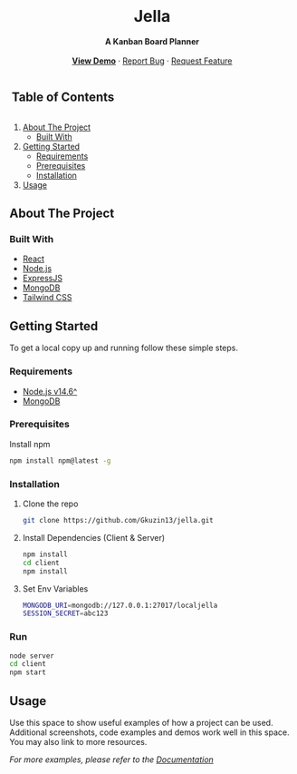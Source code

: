 <br />
<p align="center">
  <h1 align="center">Jella</h1>
  <p align="center">
    <strong>A Kanban Board Planner</strong>
      <br />
      <br />
    <a href="https://jella-app.herokuapp.com/"><strong>View Demo</strong></a>
    ·
    <a href="https://github.com/Gkuzin13/jella/issues">Report Bug</a>
    ·
    <a href="https://github.com/Gkuzin13/jella/issues">Request Feature</a>
  </p>
</p>

<img src="" alt="">

<h2 style="display: inline-block">Table of Contents</h2>
<ol>
  <li>
    <a href="#about-the-project">About The Project</a>
    <ul>
      <li><a href="#built-with">Built With</a></li>
    </ul>
  </li>
  <li>
    <a href="#getting-started">Getting Started</a>
    <ul>
      <li><a href="#requirements">Requirements</a></li>
      <li><a href="#prerequisites">Prerequisites</a></li>
      <li><a href="#installation">Installation</a></li>
    </ul>
  </li>
  <li><a href="#usage">Usage</a></li>
</ol>

## About The Project

### Built With

- [React](https://reactjs.org/)
- [Node.js](https://nodejs.dev/)
- [ExpressJS](https://expressjs.com/)
- [MongoDB](https://www.mongodb.com/)
- [Tailwind CSS](https://tailwindcss.com/)

<!-- GETTING STARTED -->

## Getting Started

To get a local copy up and running follow these simple steps.

### Requirements

- [Node.js v14.6^](https://nodejs.dev/download)
- [MongoDB](https://docs.mongodb.com/manual/installation/)

### Prerequisites

Install npm

```sh
npm install npm@latest -g
```

### Installation

1. Clone the repo
   ```sh
   git clone https://github.com/Gkuzin13/jella.git
   ```
2. Install Dependencies (Client & Server)
   ```sh
   npm install
   cd client
   npm install
   ```
3. Set Env Variables
   ```sh
   MONGODB_URI=mongodb://127.0.0.1:27017/localjella
   SESSION_SECRET=abc123
   ```

### Run

```sh
node server
cd client
npm start
```

<!-- USAGE EXAMPLES -->

## Usage

Use this space to show useful examples of how a project can be used. Additional screenshots, code examples and demos work well in this space. You may also link to more resources.

_For more examples, please refer to the [Documentation](https://example.com)_
